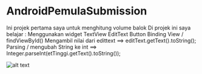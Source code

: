 # AndroidPemulaSubmission
Ini projek pertama saya untuk menghitung volume balok
Di projek ini saya belajar :
Menggunakan widget TextView
EditText
Button
Binding View / findViewById()
Mengambil nilai dari edittext ==> editText.getText().toString(); <br/>
Parsing / mengubah String ke int ==> Integer.parseInt(etTinggi.getText().toString());

![alt text](https://i.imgur.com/fX5K55a.png)
